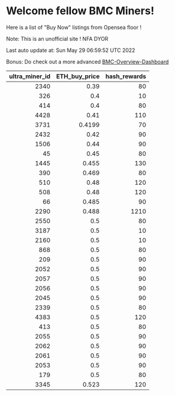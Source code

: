 # Welcome fellow BMC Miners!
Here is a list of "Buy Now" listings from Opensea floor !

Note: This is an unofficial site ! NFA DYOR

Last auto update at: Sun May 29 06:59:52 UTC 2022

Bonus: Do check out a more advanced [BMC-Overview-Dashboard](https://dune.com/defifunk/BMC-Overview-Dashboard)


|   ultra_miner_id |   ETH_buy_price |   hash_rewards |
|-----------------:|----------------:|---------------:|
|             2340 |          0.39   |             80 |
|              326 |          0.4    |             10 |
|              414 |          0.4    |             80 |
|             4428 |          0.41   |            110 |
|             3731 |          0.4199 |             70 |
|             2432 |          0.42   |             90 |
|             1506 |          0.44   |             90 |
|               45 |          0.45   |             80 |
|             1445 |          0.455  |            130 |
|              390 |          0.469  |             80 |
|              510 |          0.48   |            120 |
|              508 |          0.48   |            120 |
|               66 |          0.485  |             90 |
|             2290 |          0.488  |           1210 |
|             2550 |          0.5    |             80 |
|             3187 |          0.5    |             10 |
|             2160 |          0.5    |             10 |
|              868 |          0.5    |             80 |
|              209 |          0.5    |             90 |
|             2052 |          0.5    |             90 |
|             2057 |          0.5    |             90 |
|             2056 |          0.5    |             90 |
|             2045 |          0.5    |             90 |
|             2339 |          0.5    |             80 |
|             4383 |          0.5    |            120 |
|              413 |          0.5    |             80 |
|             2055 |          0.5    |             90 |
|             2062 |          0.5    |             90 |
|             2061 |          0.5    |             90 |
|             2053 |          0.5    |             90 |
|              179 |          0.5    |             80 |
|             3345 |          0.523  |            120 |